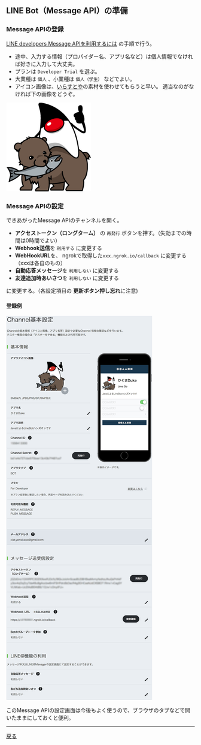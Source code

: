 ## LINE Bot（Message API）の準備

### Message APIの登録

[LINE developers Message APIを利用するには](https://developers.line.me/ja/docs/messaging-api/getting-started/) の手順で行う。

- 途中、入力する情報（プロパイダー名、アプリ名など）は個人情報でなければ好きに入力して大丈夫。
- プランは `Developer Trial` を選ぶ。
- 大業種は `個人` 、小業種は `個人（学生）` などでよい。
- アイコン画像は、[いらすとや](http://www.irasutoya.com/)の素材を使わせてもらうと早い。
  適当なのがなければ下の画像をどうぞ。
  
![ひぐまDuke](./duke_72dpi.png)  

### Message APIの設定

できあがったMessage APIのチャンネルを開く。

- **アクセストークン（ロングターム）** の `再発行` ボタンを押す。（失効までの時間は0時間でよい）
- **Webhook送信**を `利用する` に変更する
- **WebHookURL**を、 ngrokで取得した`xxx.ngrok.io/callback` に変更する（xxxは各自のもの）
- **自動応答メッセージ**を `利用しない` に変更する
- **友達追加時あいさつ**を `利用しない` に変更する

に変更する。（各設定項目の **更新ボタン押し忘れ**に注意)

#### 登録例

![登録例](./fig03a.png)

このMessage APIの設定画面は今後もよく使うので、ブラウザのタブなどで開いたままにしておくと便利。

----

[戻る](../README.md)